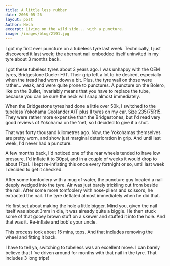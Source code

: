 ```yaml
---
title: A little less rubber
date: 2008-05-26
layout: post
Author: Hech
excerpt: Living on the wild side... with a puncture.
image: /images/blog/2191.jpg
---
```


I got my first ever puncture on a tubeless tyre last week. Technically, I just discovered it last week; the aberrant nail embedded itself uninvited in my tyre about 3 months back.

I got these tubeless tyres about 3 years ago. I was unhappy with the OEM tyres, Bridgestone Dueler H/T. Their grip left a lot to be desired, especially when the tread had worn down a bit. Plus, the tyre wall on those were rather... weak, and were quite prone to punctures. A puncture on the Bolero, like on the Bullet, invariably means that you have to replace the tube, because you can be sure the neck will snap almost immediately.

When the Bridgestone tyres had done a little over 50k, I switched to the tubeless Yokohama Geolander A/T plus II tyres on my car. Size 235/75R15. They were rather more expensive than the Bridgestones, but I'd read very good reviews of Yokohama on the 'net, so I decided to give it a shot.

That was forty thousand kilometres ago. Now, the Yokohamas themselves are pretty worn, and show just marginal deterioration in grip. And until last week, I'd never had a puncture.

A few months back, I'd noticed one of the rear wheels tended to have low pressure. I'd inflate it to 30psi, and in a couple of weeks it would drop to about 17psi. I kept re-inflating this once every fortnight or so, until last week I decided to get it checked.

After some tomfoolery with a mug of water, the puncture guy located a nail deeply wedged into the tyre. Air was just barely trickling out from beside the nail. After some more tomfoolery with nose-pliers and scissors, he extracted the nail. The tyre deflated almost immediately when he did that. 

He first set about making the hole a little bigger. Mind you, given the nail itself was about 3mm in dia, it was already quite a biggie. He then stuck some of that gooey brown stuff on a skewer and stuffed it into the hole. And that was it. Re-inflate and bob's your uncle.

This process took about 15 mins, tops. And that includes removing the wheel and fitting it back.

I have to tell ya, switching to tubeless was an excellent move. I can barely believe that I 've driven around for months with that nail in the tyre. That includes 3 long trips!



